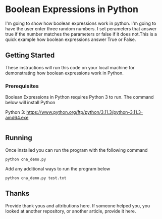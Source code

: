 # Boolean Expressions in Python
I'm going to show how boolean expressions work in python. I'm going to have the user enter three random numbers. I set perameters that answer true if the number matches the parameters or false if it does not.This is a quick example how boolean expressions answer True or False.


## Getting Started

These instructions will run this code on your local machine for demonstrating how boolean expressions work in Python.

### Prerequisites

Boolean Expressions in Python requires Python 3 to run. The command below will install Python

Python 3: https://www.python.org/ftp/python/3.11.3/python-3.11.3-amd64.exe

```
```

## Running
Once installed you can run the program with the following command

```
python cna_demo.py
```

Add any additional ways to run the program below

```
python cna_demo.py test.txt
```

## Thanks
Provide thank yous and attributions here. If someone helped you, you looked at another repository, or another article, provide it here.
